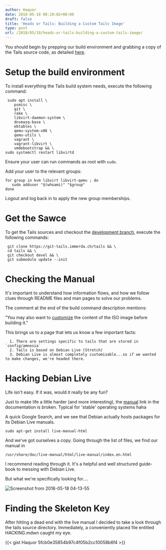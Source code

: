 ```yaml
---
author: Haquor
date: 2018-05-18 08:19:02+00:00
draft: false
title: 'Heads or Tails: Building a Custom Tails Image'
type: post
url: /2018/05/18/heads-or-tails-building-a-custom-tails-image/
---
```


You should begin by prepping our build environment and grabbing a copy of the Tails source code, as detailed [here](https://tails.boum.org/contribute/build/).

# Setup the build environment
To install everything the Tails build system needs, execute the following command:

     sudo apt install \ 
        psmisc \
        git \
        rake \
        libvirt-daemon-system \
        dnsmasq-base \
        ebtables \
        qemu-system-x86 \
        qemu-utils \
        vagrant \
        vagrant-libvirt \
        vmdebootstrap && \
    sudo systemctl restart libvirtd
<!--more-->
Ensure your user can run commands as root with `sudo`.

Add your user to the relevant groups:

    for group in kvm libvirt libvirt-qemu ; do
       sudo adduser "$(whoami)" "$group"
    done

Logout and log back in to apply the new group memberships.

# Get the Sawce

To get the Tails sources and checkout the [development branch](https://tails.boum.org/contribute/git/#main-repo), execute the following commands:

    
     git clone https://git-tails.immerda.ch/tails && \
     cd tails && \
     git checkout devel && \
     git submodule update --init
    







# Checking the Manual


It's important to understand how information flows, and how we follow clues through README files and man pages to solve our problems.

The comment at the end of the build command description mentions:

"You may also want to [customize](https://tails.boum.org/contribute/customize/) the content of the ISO image before building it."

This brings us to a page that lets us know a few important facts:



	  1. There are settings specific to tails that are stored in `config/amnesia`
	  2. Tails is based on Debian Live (Stretch)
	  3. Debian Live is almost completely customizable...so if we wanted to make changes, we're headed there.



# Hacking Debian Live


Life isn't easy. If it was, would it really be any fun?

Just to make life a little harder (and more interesting), the [manual](http://live.debian.net/manual/oldstable/html/live-manual.en.html) link in the documentation is broken. Typical for 'stable' operating systems haha

A quick Google Search, and we see that Debian actually hosts packages for its Debian Live manuals.

`sudo apt-get install live-manual-html`

And we've got ourselves a copy. Going through the list of files, we find our manual in

`/usr/share/doc/live-manual/html/live-manual/index.en.html`

I recommend reading through it. It's a helpful and well structured guide-book to messing with Debian Live.

But what we're specifically looking for....

![Screenshot from 2018-05-18 04-13-55](https://haquor.files.wordpress.com/2018/05/screenshot-from-2018-05-18-04-13-55.png)



# Finding the Skeleton Key


After hitting a dead end with the live manual I decided to take a look through the tails source directory. Immediately, a conveniently placed file entitled HACKING.mdwn caught my eye.

{{< gist Haquor 5fcb0e35854b97c4f05b2cc10058b6f4 >}}

